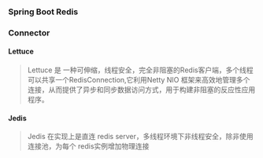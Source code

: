 ### Spring Boot Redis

### Connector

#### Lettuce
> Lettuce 是 一种可伸缩，线程安全，完全非阻塞的Redis客户端，多个线程可以共享一个RedisConnection,它利用Netty NIO 框架来高效地管理多个连接，从而提供了异步和同步数据访问方式，用于构建非阻塞的反应性应用程序。
#### Jedis
> Jedis 在实现上是直连 redis server，多线程环境下非线程安全，除非使用连接池，为每个 redis实例增加物理连接

